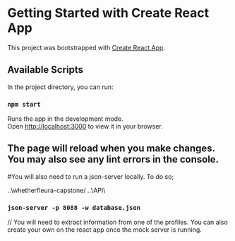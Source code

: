 # Getting Started with Create React App

This project was bootstrapped with [Create React App](https://github.com/facebook/create-react-app).

## Available Scripts

In the project directory, you can run:

### `npm start`

Runs the app in the development mode.\
Open [http://localhost:3000](http://localhost:3000) to view it in your browser.

The page will reload when you make changes.\
You may also see any lint errors in the console.
---------------------------------------------------------------------------------------------------------------------------------------------------
#You will also need to run a json-server locally. To do so;

..\whetherfleura-capstone/
..\API\

### `json-server -p 8088 -w database.json`

// You will need to extract information from one of the profiles. You can also create your own on the react app once the mock server is running. 
